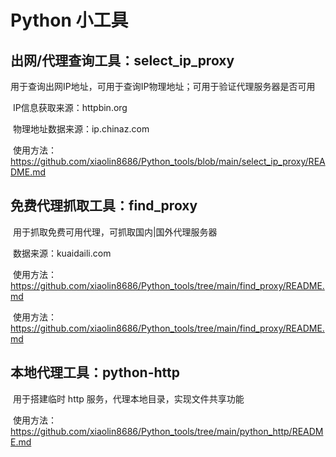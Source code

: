 # Python 小工具

## 出网/代理查询工具：select_ip_proxy

​	用于查询出网IP地址，可用于查询IP物理地址；可用于验证代理服务器是否可用

​	IP信息获取来源：httpbin.org

​	物理地址数据来源：ip.chinaz.com

​	使用方法：https://github.com/xiaolin8686/Python_tools/blob/main/select_ip_proxy/README.md

## 免费代理抓取工具：find_proxy

​	用于抓取免费可用代理，可抓取国内|国外代理服务器

​	数据来源：kuaidaili.com

​	使用方法：https://github.com/xiaolin8686/Python_tools/tree/main/find_proxy/README.md

​	使用方法：https://github.com/xiaolin8686/Python_tools/tree/main/find_proxy/README.md

## 本地代理工具：python-http

​	用于搭建临时 http 服务，代理本地目录，实现文件共享功能

​	使用方法：https://github.com/xiaolin8686/Python_tools/tree/main/python_http/README.md
